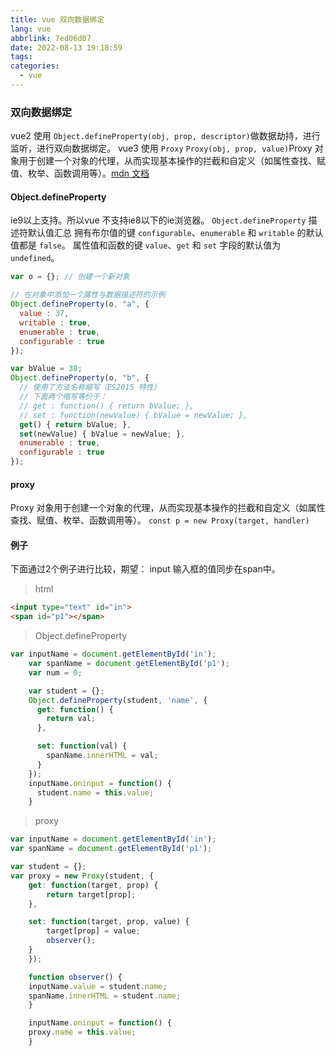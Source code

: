 ```yaml
---
title: vue 双向数据绑定
lang: vue
abbrlink: 7ed06d07
date: 2022-08-13 19:18:59
tags:
categories:
  - vue
---
```

 
### 双向数据绑定
 vue2 使用 `Object.defineProperty(obj, prop, descriptor)`做数据劫持，进行监听，进行双向数据绑定。
 vue3 使用 `Proxy` `Proxy(obj, prop, value)`Proxy 对象用于创建一个对象的代理，从而实现基本操作的拦截和自定义（如属性查找、赋值、枚举、函数调用等）。[mdn 文档](https://developer.mozilla.org/zh-CN/docs/Web/JavaScript/Reference/Global_Objects/Proxy)
 <!--more-->

 #### Object.defineProperty

 ie9以上支持。所以vue 不支持ie8以下的ie浏览器。
`Object.defineProperty` 
描述符默认值汇总
拥有布尔值的键 `configurable`、`enumerable` 和 `writable` 的默认值都是 `false`。
属性值和函数的键 `value`、`get` 和 `set` 字段的默认值为 `undefined`。


<!-- more -->
```javaScript
var o = {}; // 创建一个新对象

// 在对象中添加一个属性与数据描述符的示例
Object.defineProperty(o, "a", {
  value : 37,
  writable : true,
  enumerable : true,
  configurable : true
});

var bValue = 38;
Object.defineProperty(o, "b", {
  // 使用了方法名称缩写（ES2015 特性）
  // 下面两个缩写等价于：
  // get : function() { return bValue; },
  // set : function(newValue) { bValue = newValue; },
  get() { return bValue; },
  set(newValue) { bValue = newValue; },
  enumerable : true,
  configurable : true
});

```

#### proxy
Proxy 对象用于创建一个对象的代理，从而实现基本操作的拦截和自定义（如属性查找、赋值、枚举、函数调用等）。
`const p = new Proxy(target, handler)`
#### 例子

下面通过2个例子进行比较，期望： input 输入框的值同步在span中。
> html 
```html
<input type="text" id="in">
<span id="p1"></span>
```

> Object.defineProperty
```javaScript
var inputName = document.getElementById('in');
    var spanName = document.getElementById('p1');
    var num = 0;

    var student = {};
    Object.defineProperty(student, 'name', {
      get: function() {
        return val;
      },

      set: function(val) {
        spanName.innerHTML = val;
      }
    });
    inputName.oninput = function() {
      student.name = this.value;
    }
```

> proxy
```javaScript
var inputName = document.getElementById('in');
var spanName = document.getElementById('p1');

var student = {};
var proxy = new Proxy(student, {
    get: function(target, prop) {
        return target[prop];
    },

    set: function(target, prop, value) {
        target[prop] = value;
        observer();
    }
    });

    function observer() {
    inputName.value = student.name;
    spanName.innerHTML = student.name;
    }

    inputName.oninput = function() {
    proxy.name = this.value;
    } 
```